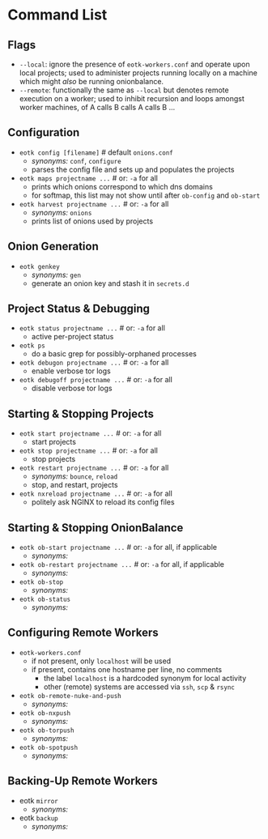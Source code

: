 # Command List

## Flags

* `--local`: ignore the presence of `eotk-workers.conf` and operate
  upon local projects; used to administer projects running locally on
  a machine which might *also* be running onionbalance.
* `--remote`: functionally the same as `--local` but denotes remote
  execution on a worker; used to inhibit recursion and loops amongst
  worker machines, of A calls B calls A calls B ...

## Configuration

* `eotk config [filename]` # default `onions.conf`
  * *synonyms:* `conf`, `configure`
  * parses the config file and sets up and populates the projects
* `eotk maps projectname ...` # or: `-a` for all
  * prints which onions correspond to which dns domains
  * for softmap, this list may not show until after `ob-config` and `ob-start`
* `eotk harvest projectname ...` # or: `-a` for all
  * *synonyms:* `onions`
  * prints list of onions used by projects

## Onion Generation

* `eotk genkey`
  * *synonyms:* `gen`
  * generate an onion key and stash it in `secrets.d`

## Project Status & Debugging

* `eotk status projectname ...` # or: `-a` for all
  * active per-project status
* `eotk ps`
  * do a basic grep for possibly-orphaned processes
* `eotk debugon projectname ...` # or: `-a` for all
  * enable verbose tor logs
* `eotk debugoff projectname ...` # or: `-a` for all
  * disable verbose tor logs

## Starting & Stopping Projects

* `eotk start projectname ...` # or: `-a` for all
  * start projects
* `eotk stop projectname ...` # or: `-a` for all
  * stop projects
* `eotk restart projectname ...` # or: `-a` for all
  * *synonyms:* `bounce`, `reload`
  * stop, and restart, projects
* `eotk nxreload projectname ...` # or: `-a` for all
  * politely ask NGINX to reload its config files


## Starting & Stopping OnionBalance

* `eotk ob-start projectname ...` # or: `-a` for all, if applicable
  * *synonyms:*
* `eotk ob-restart projectname ...` # or: `-a` for all, if applicable
  * *synonyms:*
* `eotk ob-stop`
  * *synonyms:*
* `eotk ob-status`
  * *synonyms:*

## Configuring Remote Workers

* `eotk-workers.conf`
  * if not present, only `localhost` will be used
  * if present, contains one hostname per line, no comments
    * the label `localhost` is a hardcoded synonym for local activity
    * other (remote) systems are accessed via `ssh`, `scp` & `rsync`
* `eotk ob-remote-nuke-and-push`
  * *synonyms:*
* `eotk ob-nxpush`
  * *synonyms:*
* `eotk ob-torpush`
  * *synonyms:*
* `eotk ob-spotpush`
  * *synonyms:*

## Backing-Up Remote Workers

* eotk `mirror`
  * *synonyms:*
* eotk `backup`
  * *synonyms:*
